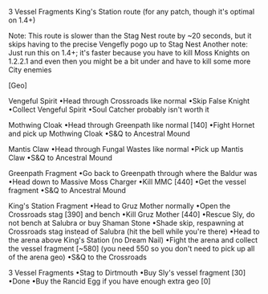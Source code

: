3 Vessel Fragments King's Station route (for any patch, though it's optimal on 1.4+)

Note: This route is slower than the Stag Nest route by ~20 seconds, but it skips having to the precise Vengefly pogo up to Stag Nest
Another note: Just run this on 1.4+; it's faster because you have to kill Moss Knights on 1.2.2.1 and even then you might be a bit under and have to kill some more City enemies

[Geo]


Vengeful Spirit
•Head through Crossroads like normal
•Skip False Knight
•Collect Vengeful Spirit
•Soul Catcher probably isn't worth it

Mothwing Cloak
•Head through Greenpath like normal [140]
•Fight Hornet and pick up Mothwing Cloak
•S&Q to Ancestral Mound

Mantis Claw
•Head through Fungal Wastes like normal
•Pick up Mantis Claw
•S&Q to Ancestral Mound

Greenpath Fragment
•Go back to Greenpath through where the Baldur was
•Head down to Massive Moss Charger
•Kill MMC [440]
•Get the vessel fragment
•S&Q to Ancestral Mound

King's Station Fragment
•Head to Gruz Mother normally
•Open the Crossroads stag [390] and bench
•Kill Gruz Mother [440]
•Rescue Sly, do not bench at Salubra or buy Shaman Stone
•Shade skip, respawning at Crossroads stag instead of Salubra (hit the bell while you're there)
•Head to the arena above King's Station (no Dream Nail)
•Fight the arena and collect the vessel fragment [~580] (you need 550 so you don't need to pick
up all of the arena geo)
•S&Q to the Crossroads

3 Vessel Fragments
•Stag to Dirtmouth
•Buy Sly's vessel fragment [30]
•Done
•Buy the Rancid Egg if you have enough extra geo [0]